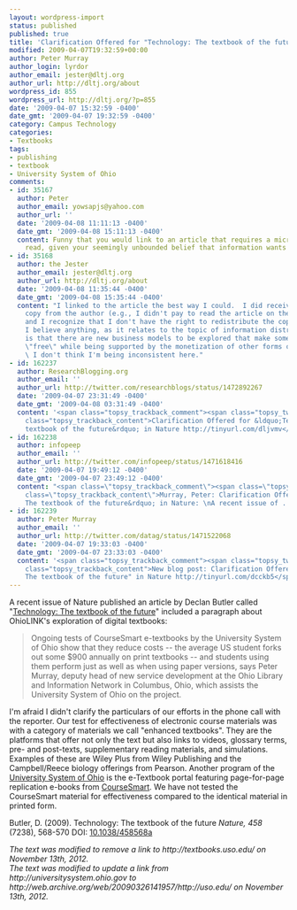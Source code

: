 ```yaml
---
layout: wordpress-import
status: published
published: true
title: 'Clarification Offered for "Technology: The textbook of the future" in Nature'
modified: 2009-04-07T19:32:59+00:00
author: Peter Murray
author_login: lyrdor
author_email: jester@dltj.org
author_url: http://dltj.org/about
wordpress_id: 855
wordpress_url: http://dltj.org/?p=855
date: '2009-04-07 15:32:59 -0400'
date_gmt: '2009-04-07 19:32:59 -0400'
category: Campus Technology
categories:
- Textbooks
tags:
- publishing
- textbook
- University System of Ohio
comments:
- id: 35167
  author: Peter
  author_email: yowsapjs@yahoo.com
  author_url: ''
  date: '2009-04-08 11:11:13 -0400'
  date_gmt: '2009-04-08 15:11:13 -0400'
  content: Funny that you would link to an article that requires a micropayment to
    read, given your seemingly unbounded belief that information wants to be free.
- id: 35168
  author: the Jester
  author_email: jester@dltj.org
  author_url: http://dltj.org/about
  date: '2009-04-08 11:35:44 -0400'
  date_gmt: '2009-04-08 15:35:44 -0400'
  content: "I linked to the article the best way I could.  I did receive a courtesy
    copy from the author (e.g., I didn't pay to read the article on the Nature website),
    and I recognize that I don't have the right to redistribute the copy I received.\r\n\r\nIf
    I believe anything, as it relates to the topic of information distribution, it
    is that there are new business models to be explored that make some forms of distribution
    \"free\" while being supported by the monetization of other forms of distribution.
    \ I don't think I'm being inconsistent here."
- id: 162237
  author: ResearchBlogging.org
  author_email: ''
  author_url: http://twitter.com/researchblogs/status/1472892267
  date: '2009-04-07 23:31:49 -0400'
  date_gmt: '2009-04-08 03:31:49 -0400'
  content: '<span class="topsy_trackback_comment"><span class="topsy_twitter_username"><span
    class="topsy_trackback_content">Clarification Offered for &ldquo;Technology: The
    textbook of the future&rdquo; in Nature http://tinyurl.com/dljvmv</span></span>'
- id: 162238
  author: infopeep
  author_email: ''
  author_url: http://twitter.com/infopeep/status/1471618416
  date: '2009-04-07 19:49:12 -0400'
  date_gmt: '2009-04-07 23:49:12 -0400'
  content: "<span class=\"topsy_trackback_comment\"><span class=\"topsy_twitter_username\"><span
    class=\"topsy_trackback_content\">Murray, Peter: Clarification Offered for &ldquo;Technology:
    The textbook of the future&rdquo; in Nature: \nA recent issue of .. http://snipurl.com/ffpx4</span></span>"
- id: 162239
  author: Peter Murray
  author_email: ''
  author_url: http://twitter.com/datag/status/1471522068
  date: '2009-04-07 19:33:03 -0400'
  date_gmt: '2009-04-07 23:33:03 -0400'
  content: '<span class="topsy_trackback_comment"><span class="topsy_twitter_username"><span
    class="topsy_trackback_content">New blog post: Clarification Offered for "Technology:
    The textbook of the future" in Nature http://tinyurl.com/dcckb5</span></span>'
---
```

<p>A recent issue of Nature published an article by Declan Butler called "<a href="http://www.nature.com/news/2009/090401/full/458568a.html">Technology: The textbook of the future</a>" included a paragraph about OhioLINK's exploration of digital textbooks:</p>
<blockquote><p>Ongoing tests of CourseSmart e-textbooks by the University System of Ohio show that they reduce costs -- the average US student forks out some $900 annually on print textbooks -- and students using them perform just as well as when using paper versions, says Peter Murray, deputy head of new service development at the Ohio Library and Information Network in Columbus, Ohio, which assists the University System of Ohio on the project.</p></blockquote>
<p>I'm afraid I didn't clarify the particulars of our efforts in the phone call with the reporter.  Our test for effectiveness of electronic course materials was with a category of materials we call "enhanced textbooks".  They are the platforms that offer not only the text but also links to videos, glossary terms, pre- and post-texts, supplementary reading materials, and simulations.  Examples of these are Wiley Plus from Wiley Publishing and the Campbell/Reece biology offerings from Pearson.  Another program of the <a href="http://web.archive.org/web/20090326141957/http://uso.edu/" title="University System of Ohio">University System of Ohio</a> is the <span class="removed_link" title="http://textbooks.uso.edu/">e-Textbook portal</span> featuring page-for-page replication e-books from <a href="http://coursesmart.com/" title="CourseSmart homepage">CourseSmart</a>.  We have not tested the CourseSmart material for effectiveness compared to the identical material in printed form.</p>
<p><span class="Z3988" title="ctx_ver=Z39.88-2004&amp;rft_val_fmt=info%3Aofi%2Ffmt%3Akev%3Amtx%3Ajournal&amp;rft.jtitle=Nature&amp;rft_id=info%3Adoi%2F10.1038%2F458568a&amp;rfr_id=info%3Asid%2Fresearchblogging.org&amp;rft.atitle=Technology%3A+The+textbook+of+the+future&amp;rft.issn=0028-0836&amp;rft.date=2009&amp;rft.volume=458&amp;rft.issue=7238&amp;rft.spage=568&amp;rft.epage=570&amp;rft.artnum=http%3A%2F%2Fwww.nature.com%2Fdoifinder%2F10.1038%2F458568a&amp;rft.au=Butler%2C+D.&amp;rfe_dat=bpr3.included=1;bpr3.tags=Computer+Science">Butler, D. (2009). Technology: The textbook of the future <span style="font-style: italic;">Nature, 458</span> (7238), 568-570 DOI: <a href="http://dx.doi.org/10.1038/458568a">10.1038/458568a</a></span>
<p style="padding:0;margin:0;font-style:italic;" class="removed_link">The text was modified to remove a link to http://textbooks.uso.edu/ on November 13th, 2012.</p>
<p style="padding:0;margin:0;font-style:italic;">The text was modified to update a link from http://universitysystem.ohio.gov to http://web.archive.org/web/20090326141957/http://uso.edu/ on November 13th, 2012.</p>
